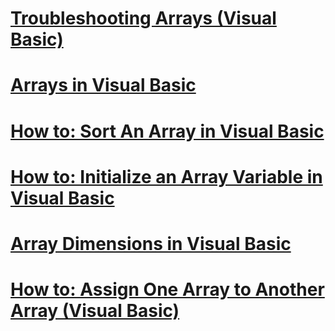 # [Troubleshooting Arrays (Visual Basic)](troubleshooting-arrays.md)
# [Arrays in Visual Basic](index.md)
# [How to: Sort An Array in Visual Basic](how-to-sort-an-array.md)
# [How to: Initialize an Array Variable in Visual Basic](how-to-initialize-an-array-variable.md)
# [Array Dimensions in Visual Basic](array-dimensions.md)
# [How to: Assign One Array to Another Array (Visual Basic)](how-to-assign-one-array-to-another-array.md)
